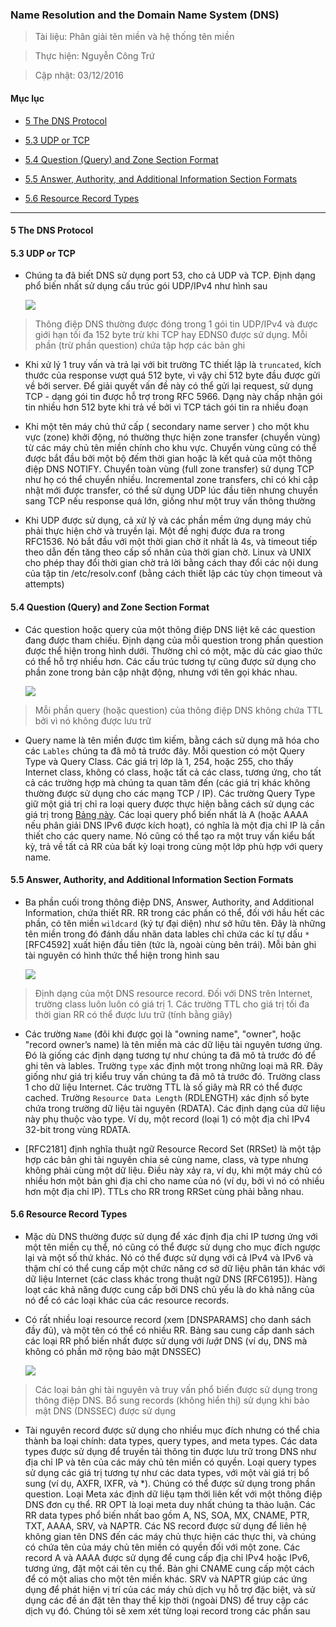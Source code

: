 ### Name Resolution and the Domain Name System (DNS)

> Tài liệu: Phân giải tên miền và hệ thống tên miền

> Thực hiện: Nguyễn Công Trứ

> Cập nhật: 03/12/2016

#### Mục lục

- [5 The DNS Protocol](#5)

- [5.3 UDP or TCP](#5.3)

- [5.4 Question (Query) and Zone Section Format](#5.4)

- [5.5 Answer, Authority, and Additional Information Section Formats](#5.5)

- [5.6 Resource Record Types](#5.6)

---

<a name="5"></a>
#### 5 The DNS Protocol

<a name="5.3"></a>
#### 5.3 UDP or TCP

- Chúng ta đã biết DNS sử dụng port 53, cho cả UDP và TCP. Định dạng phổ biến nhất sử dụng cấu trúc gói UDP/IPv4 như hình sau

	![](https://github.com/hellsins/sysadmin_level1/blob/master/Task21_Translation_TC-IP_Illustrated_Vol1_Page_525to529/img/1.png)

> 	Thông điệp DNS thường được đóng trong 1 gói tin UDP/IPv4 và được giới hạn tối đa 152 byte trừ khi TCP hay EDNS0 được sử dụng. Mỗi phần (trừ phần question) chứa tập hợp các bản ghi

- Khi xử lý 1 truy vấn và trả lại với bit trường TC thiết lập là `truncated`, kích thước của response vượt quá 512 byte, vì vậy chỉ 512 byte đầu được gửi về bởi server. Để giải quyết vấn đề này có thể gửi lại request, sử dụng TCP - dạng gói tin được hỗ trợ trong RFC 5966. Dạng này chấp nhận gói tin nhiều hơn 512 byte khi trả về bởi vì TCP tách gói tin ra nhiều đoạn

- Khi một tên máy chủ thứ cấp ( secondary  name  server ) cho một khu vực (zone) khởi động, nó thường thực hiện zone transfer (chuyển vùng) từ các máy chủ tên miền chính cho khu vực. Chuyển vùng cũng có thể được bắt đầu bởi một bộ đếm thời gian hoặc là kết quả của một thông điệp DNS NOTIFY. Chuyển toàn vùng (full zone transfer) sử dụng TCP như họ có thể chuyển nhiều. Incremental zone transfers, chỉ có khi cập nhật mới được transfer, có thể sử dụng UDP lúc đầu tiên nhưng chuyển sang TCP nếu response quá lớn, giống như một truy vấn thông thường

- Khi UDP được sử dụng, cả xử lý và các phần mềm ứng dụng máy chủ phải thực hiện chờ và truyền lại. Một đề nghị  được đưa ra trong RFC1536. Nó bắt đầu với một thời gian chờ ít nhất là 4s, và timeout tiếp theo dẫn đến tăng theo cấp số nhân của thời gian chờ. Linux và UNIX  cho phép thay đổi thời gian chờ trả lời bằng cách thay đổi các nội dung của tập tin /etc/resolv.conf (bằng cách thiết lập các tùy chọn timeout và attempts)

<a name="5.4"></a>
#### 5.4 Question (Query) and Zone Section Format

- Các question hoặc query của một thông điệp DNS liệt kê các question đang được tham chiếu. Định dạng của mỗi question trong phần question được thể hiện trong hình dưới. Thường chỉ có một, mặc dù các giao thức có thể hỗ trợ nhiều hơn. Các cấu trúc tương tự cũng được sử dụng cho phần zone trong bản cập nhật động, nhưng với tên gọi khác nhau.

	![](https://github.com/hellsins/sysadmin_level1/blob/master/Task21_Translation_TC-IP_Illustrated_Vol1_Page_525to529/img/2.png)

> 	Mỗi phần query (hoặc question) của thông điệp DNS không chứa TTL bởi vì nó không được lưu trữ

- Query name là tên miền được tìm kiếm, bằng cách sử dụng mã hóa cho các `Lables` chúng ta đã mô tả trước đây. Mỗi question có một Query Type và Query Class. Các giá trị lớp là 1, 254, hoặc 255, cho thấy Internet class, không có class, hoặc tất cả các class, tương ứng, cho tất cả các trường hợp mà chúng ta quan tâm đến (các giá trị khác không thường được sử dụng cho các mạng TCP / IP). Các trường Query Type giữ một giá trị chỉ ra loại query được thực hiện bằng cách sử dụng các giá trị trong [Bảng này](https://github.com/hellsins/sysadmin_level1/blob/master/Task20_Translation_TC-IP_Illustrated_Vol1_Page_520to525/img/2.png). Các loại query phổ biến nhất là A (hoặc AAAA nếu phân giải DNS IPv6 được kích hoạt), có nghĩa là một địa chỉ IP là cần thiết cho các query name. Nó cũng có thể tạo ra một truy vấn kiểu bất kỳ, trả về tất cả RR của bất kỳ loại trong cùng một lớp phù hợp với query name.

<a name="5.5"></a>
#### 5.5 Answer, Authority, and Additional Information Section Formats

- Ba phần cuối trong thông điệp DNS, Answer, Authority, and Additional Information, chứa thiết RR. RR trong các phần có thể, đối với hầu hết các phần, có tên miền `wildcard` (ký tự đại diện) như sở hữu tên. Đây là những tên miền trong đó đánh dấu nhãn data lables chỉ chứa các kí tự dấu `*` [RFC4592] xuất hiện đầu tiên (tức là, ngoài cùng bên trái). Mỗi bản ghi tài nguyên có hình thức thể hiện trong hình sau

	![](https://github.com/hellsins/sysadmin_level1/blob/master/Task21_Translation_TC-IP_Illustrated_Vol1_Page_525to529/img/3.png)

> 	Định dạng của một DNS resource record. Đối với DNS trên Internet, trường class luôn luôn có giá trị 1. Các trường TTL cho giá trị tối đa thời gian RR có thể được lưu trữ (tính bằng giây)

- Các trường `Name` (đôi khi được gọi là "owning name", "owner", hoặc "record owner’s  name) là tên miền mà các dữ liệu tài nguyên tương ứng. Đó là giống các định dạng tương tự như chúng ta đã mô tả trước đó để ghi tên và lables. Trường `type` xác định một trong những loại mã RR. Đây giống như giá trị kiểu truy vấn chúng ta đã mô tả trước đó. Trường class 1 cho dữ liệu Internet. Các trường TTL là số giây mà RR có thể được cached. Trường `Resource Data Length` (RDLENGTH)  xác định số byte chứa trong trường dữ liệu tài nguyên (RDATA). Các định dạng của dữ liệu này phụ thuộc vào type. Ví dụ, một record (loại 1) có một địa chỉ IPv4 32-bit trong vùng RDATA.

- [RFC2181] định nghĩa thuật ngữ Resource Record Set (RRSet) là một tập hợp các bản ghi tài nguyên chia sẻ cùng name, class, và type nhưng không phải cùng một dữ liệu. Điều này xảy ra, ví dụ, khi một máy chủ có nhiều hơn một bản ghi địa chỉ cho name của nó (ví dụ, bởi vì nó có nhiều hơn một địa chỉ IP). TTLs cho RR trong RRSet cùng phải bằng nhau.

<a name="5.6"></a>
#### 5.6 Resource Record Types

- Mặc dù DNS thường được sử dụng để xác định địa chỉ IP tương ứng với một tên miền cụ thể, nó cũng có thể được sử dụng cho mục đích ngược lại và một số thứ khác. Nó có thể được sử dụng với cả IPv4 và IPv6 và thậm chí có thể cung cấp một chức năng cơ sở dữ liệu phân tán khác với dữ liệu Internet (các class khác trong thuật ngữ DNS [RFC6195]). Hàng loạt các khả năng được cung cấp bởi DNS chủ yếu là do khả năng của nó để có các loại khác của các resource records.

- Có rất nhiều loại resource record (xem [DNSPARAMS] cho danh sách đầy đủ), và một tên có thể có nhiều RR. Bảng sau cung cấp danh sách các loại RR phổ biến nhất được sử dụng với _luật_ DNS (ví dụ, DNS mà không có phần mở rộng bảo mật DNSSEC)

	![](https://github.com/hellsins/sysadmin_level1/blob/master/Task21_Translation_TC-IP_Illustrated_Vol1_Page_525to529/img/4.png)

> 	Các loại bản ghi tài nguyên và truy vấn phổ biến được sử dụng trong thông điệp DNS. Bổ sung records (không hiển thị) sử dụng khi bảo mật DNS (DNSSEC) được sử dụng

- Tài nguyên record được sử dụng cho nhiều mục đích nhưng có thể chia thành ba loại chính: data  types,  query  types,  and  meta  types. Các data  types được sử dụng để truyền tải thông tin được lưu trữ trong DNS như địa chỉ IP và tên của các máy chủ tên miền có quyền. Loại query  types sử dụng các giá trị tương tự như các data  types, với một vài giá trị bổ sung (ví dụ, AXFR, IXFR, và *). Chúng có thể được sử dụng trong phần question. Loại Meta xác định dữ liệu tạm thời liên kết với một thông điệp DNS đơn cụ thể. RR OPT là loại meta duy nhất chúng ta thảo luận. Các RR data  types phổ biến nhất bao gồm A, NS, SOA, MX, CNAME, PTR, TXT, AAAA, SRV, và NAPTR. Các NS record được sử dụng để liên hệ không gian tên DNS đến các máy chủ thực hiện các thực thi, và chúng có chứa tên của máy chủ tên miền có quyền đối với một zone. Các record A và AAAA được sử dụng để cung cấp địa chỉ IPv4 hoặc IPv6, tương ứng, đặt một cái tên cụ thể. Bản ghi CNAME cung cấp một cách để có một alias cho một tên miền khác. SRV và NAPTR giúp các ứng dụng để phát hiện vị trí của các máy chủ dịch vụ hỗ trợ đặc biệt, và sử dụng các đề án đặt tên thay thế kịp thời (ngoài DNS) để truy cập các dịch vụ đó. Chúng tôi sẽ xem xét từng loại record trong các phần sau

